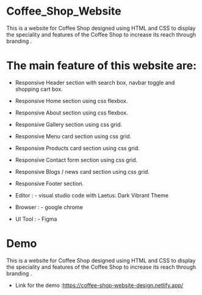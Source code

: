 # Coffee_Shop_Website
This is a website for Coffee Shop designed using HTML and CSS to display the speciality and features of the Coffee Shop  to increase its reach through branding .

# The main feature of this website are:
  
* Responsive Header section with search box, navbar toggle and shopping cart box.
* Responsive Home section using css flexbox.
* Responsive About section using css flexbox.
* Responsive Gallery section using css grid.
* Responsive Menu card section using css grid.
* Responsive Products card section using css grid.
* Responsive Contact form section using css grid.
* Responsive Blogs / news card section using css grid.
* Responsive Footer section.

* Editor : - visual studio code with Laetus: Dark Vibrant Theme
* Browser : - google chrome
* UI Tool : - Figma

# Demo
This is a website for Coffee Shop designed using HTML and CSS to display the speciality and features of the Coffee Shop to increase its reach through branding .

* Link for the demo :https://coffee-shop-website-design.netlify.app/

